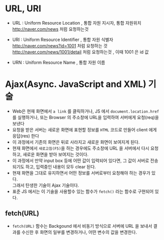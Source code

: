 # URL, URI

- URL : Uniform Resource Location , 통합 자원 지시자, 통합 자원위치
  http://naver.com/news 처럼 요청하는것

- URI : Uniform Resource Identifier , 통합 자원 식별자  
  http://naver.com/news?id=1001 처럼 요청하는 것  
  http://naver.com/news/1001/detail 처럼 요청하는것 , 이때 1001 은 id 값

- URN : Uniform Resource Name , 통합 자원 이름

# Ajax(Async. JavaScript and XML) 기술

- Web은 현재 화면에서 `a link` 를 클릭하거나, JS 에서 `document.location.href` 를 실행하거나, 또는 Browser 의 주소창에 URL을 입력하여 서버에게 요청(req)을 보낸다
- 요청을 받은 서버는 새로운 화면에 표현할 정보를 `HTML` 코드로 만들어 client 에게 응답(res) 한다
- 이 과정에서 기존의 화면은 뒤로 사라지고 새로운 화면이 보여지게 된다.
- 현재 화면에서 `새로고침(F5)`을 하는 경우에도 주소창에 URL 을 서버에서 다시 요청하고, 새로운 화면을 받아 보여지는 것이다.
- 이 과정에서 만약 input box 등에 어떤 값이 입력되어 있다면, 그 값이 서버로 전송되기도 하고, 입력중인 내용이 모두 clear 된다.
- 현재 화면을 그대로 유지하면서 어떤 정보를 서버로부터 요청해야 하는 경우가 있다.  
  그래서 탄생한 기술이 Ajax 기술이다.
- 표준 JS 에서는 이 기술을 사용할수 있는 함수가 `fetch()` 라는 함수로 구현되어 있다.

## fetch(URL)

- `fetch(URL)` 함수는 Backgound 에서 비동기 방식으로 서버에 URL 을 보내서 결과를 수신한 후 화면의 일부를 변경하거나, 어떤 변수의 값을 변경한다.
